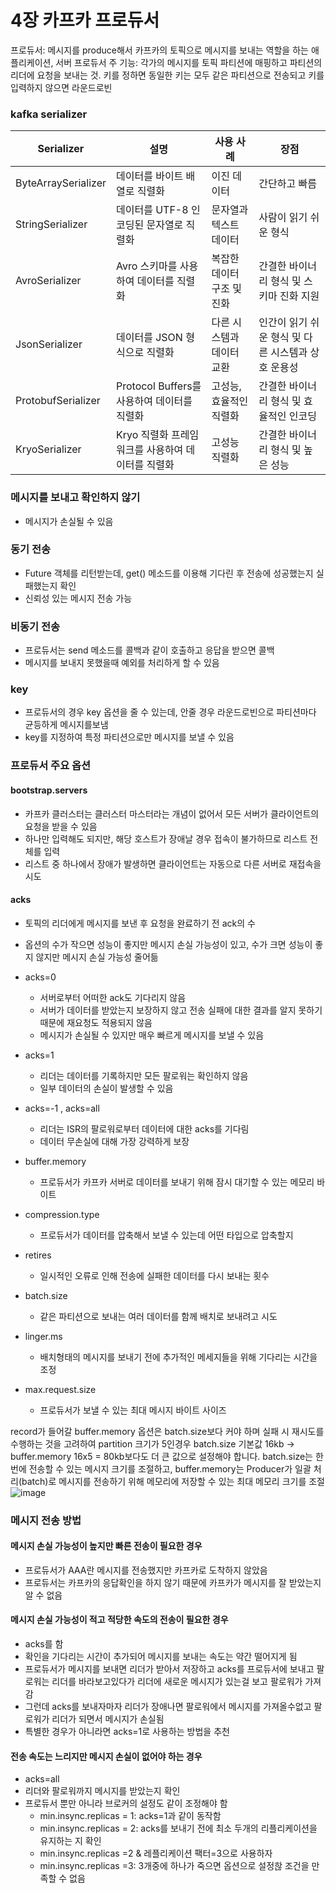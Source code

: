 # 4장 카프카 프로듀서
프로듀서: 메시지를 produce해서 카프카의 토픽으로 메시지를 보내는 역할을 하는 애플리케이션, 서버
프로듀서 주 기능: 각가의 메시지를 토픽 파티션에 매핑하고 파티션의 리더에 요청을 보내는 것. 키를 정하면 동일한 키는 모두 같은 파티션으로 전송되고 키를 입력하지 않으면 라운드로빈

### kafka serializer
| Serializer | 설명 | 사용 사례 | 장점 |
| --- | --- | --- | --- |
| ByteArraySerializer | 데이터를 바이트 배열로 직렬화 | 이진 데이터 | 간단하고 빠름 |
| StringSerializer | 데이터를 UTF-8 인코딩된 문자열로 직렬화 | 문자열과 텍스트 데이터 | 사람이 읽기 쉬운 형식 |
| AvroSerializer | Avro 스키마를 사용하여 데이터를 직렬화 | 복잡한 데이터 구조 및 진화 | 간결한 바이너리 형식 및 스키마 진화 지원 |
| JsonSerializer | 데이터를 JSON 형식으로 직렬화 | 다른 시스템과 데이터 교환 | 인간이 읽기 쉬운 형식 및 다른 시스템과 상호 운용성 |
| ProtobufSerializer | Protocol Buffers를 사용하여 데이터를 직렬화 | 고성능, 효율적인 직렬화 | 간결한 바이너리 형식 및 효율적인 인코딩 |
| KryoSerializer | Kryo 직렬화 프레임워크를 사용하여 데이터를 직렬화 | 고성능 직렬화 | 간결한 바이너리 형식 및 높은 성능 |

### 메시지를 보내고 확인하지 않기
- 메시지가 손실될 수 있음

### 동기 전송
- Future 객체를 리턴받는데, get() 메소드를 이용해 기다린 후 전송에 성공했는지 실패했는지 확인
- 신뢰성 있는 메시지 전송 가능

### 비동기 전송
- 프로듀서는 send 메소드를 콜백과 같이 호출하고 응답을 받으면 콜백
- 메시지를 보내지 못했을때 예외를 처리하게 할 수 있음

### key
- 프로듀서의 경우 key 옵션을 줄 수 있는데, 안줄 경우 라운드로빈으로 파티션마다 균등하게 메시지를보냄
- key를 지정하여 특정 파티션으로만 메시지를 보낼 수 있음

### 프로듀서 주요 옵션
#### bootstrap.servers
- 카프카 클러스터는 클러스터 마스터라는 개념이 없어서 모든 서버가 클라이언트의 요청을 받을 수 있음
- 하나만 입력해도 되지만, 해당 호스트가 장애날 경우 접속이 불가하므로 리스트 전체를 입력
- 리스트 중 하나에서 장애가 발생하면 클라이언트는 자동으로 다른 서버로 재접속을 시도

#### acks
- 토픽의 리더에게 메시지를 보낸 후 요청을 완료하기 전 ack의 수
- 옵션의 수가 작으면 성능이 좋지만 메시지 손실 가능성이 있고, 수가 크면 성능이 좋지 않지만 메시지 손실 가능성 줄어듦


- acks=0
    - 서버로부터 어떠한 ack도 기다리지 않음
    - 서버가 데이터를 받았는지 보장하지 않고 전송 실패에 대한 결과를 알지 못하기 때문에 재요청도 적용되지 않음
    - 메시지가 손실될 수 있지만 매우 빠르게 메시지를 보낼 수 있음
- acks=1
    - 리더는 데이터를 기록하지만 모든 팔로워는 확인하지 않음
    - 일부 데이터의 손실이 발생할 수 있음
- acks=-1 , acks=all
    - 리더는 ISR의 팔로워로부터 데이터에 대한 acks를 기다림
    - 데이터 무손실에 대해 가장 강력하게 보장
- buffer.memory
    - 프로듀서가 카프카 서버로 데이터를 보내기 위해 잠시 대기할 수 있는 메모리 바이트
- compression.type
    - 프로듀서가 데이터를 압축해서 보낼 수 있는데 어떤 타입으로 압축할지
- retires
    - 일시적인 오류로 인해 전송에 실패한 데이터를 다시 보내는 횟수
- batch.size
    - 같은 파티션으로 보내는 여러 데이터를 함께 배치로 보내려고 시도
- linger.ms
    - 배치형태의 메시지를 보내기 전에 추가적인 메세지들을 위해 기다리는 시간을 조정
- max.request.size
    - 프로듀서가 보낼 수 있는 최대 메시지 바이트 사이즈

record가 들어갈 buffer.memory 옵션은 batch.size보다 커야 하며 실패 시 재시도를 수행하는 것을 고려하여 partition 크기가 5인경우 batch.size 기본값 16kb → buffer.memory 16x5 = 80kb보다도 더 큰 값으로 설정해야 합니다.
batch.size는 한 번에 전송할 수 있는 메시지 크기를 조절하고, buffer.memory는 Producer가 일괄 처리(batch)로 메시지를 전송하기 위해 메모리에 저장할 수 있는 최대 메모리 크기를 조절
![image](https://user-images.githubusercontent.com/46064193/229333827-70254105-2971-41a4-a5ba-4e601057afc4.png)


### 메시지 전송 방법
#### 메시지 손실 가능성이 높지만 빠른 전송이 필요한 경우
- 프로듀서가 AAA란 메시지를 전송했지만 카프카로 도착하지 않았음
- 프로듀서는 카프카의 응답확인을 하지 않기 때문에 카프카가 메시지를 잘 받았는지 알 수 없음

#### 메시지 손실 가능성이 적고 적당한 속도의 전송이 필요한 경우
- acks를 함
- 확인을 기다리는 시간이 추가되어 메시지를 보내는 속도는 약간 떨어지게 됨
- 프로듀서가 메시지를 보내면 리더가 받아서 저장하고 acks를 프로듀서에 보내고 팔로워는 리더를 바라보고있다가 리더에 새로운 메시지가 있는걸 보고 팔로워가 가져감
- 그런데 acks를 보내자마자 리더가 장애나면 팔로워에서 메시지를 가져올수없고 팔로워가 리더가 되면서 메시지가 손실됨
- 특별한 경우가 아니라면 acks=1로 사용하는 방법을 추천

#### 전송 속도는 느리지만 메시지 손실이 없어야 하는 경우
- acks=all
- 리더와 팔로워까지 메시지를 받았는지 확인
- 프로듀서 뿐만 아니라 브로커의 설정도 같이 조정해야 함
    - min.insync.replicas = 1: acks=1과 같이 동작함
    - min.insync.replicas = 2: acks를 보내기 전에 최소 두개의 리플리케이션을 유지하는 지 확인
    - min.insync.replicas =2 & 레플리케이션 팩터=3으로 사용하자
    - min.insync.replicas =3: 3개중에 하나가 죽으면 옵션으로 설정핞 조건을 만족할 수 없음
